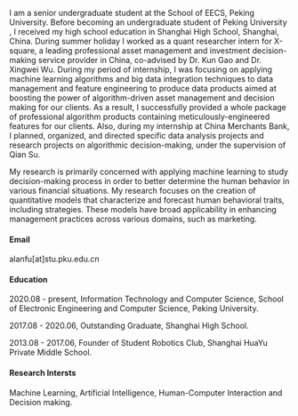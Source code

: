 I am a senior undergraduate student at the School of EECS, Peking University. Before becoming an undergraduate student of Peking University , I received my high school education in Shanghai High School, Shanghai, China. During summer holiday I worked as a quant researcher intern for X-square, a leading professional asset management and investment decision-making service provider in China, co-advised by Dr. Kun Gao and Dr. Xingwei Wu. During my period of internship, I was focusing on applying machine learning algorithms and big data integration techniques to data management and feature engineering to produce data products aimed at boosting the power of algorithm-driven asset management and decision making for our clients. As a result, I successfully provided a whole package of professional algorithm products containing meticulously-engineered features for our clients. Also, during my internship at China Merchants Bank, I planned, organized, and directed specific data analysis projects and research projects on algorithmic decision-making, under the supervision of Qian Su.


My research is primarily concerned with applying machine learning to study decision-making process in order to better determine the human behavior in various financial situations. My research focuses on the creation of quantitative models that characterize and forecast human behavioral traits, including strategies. These models have broad applicability in enhancing management practices across various domains, such as marketing.

#### Email
alanfu[at]stu.pku.edu.cn

#### Education
2020.08 - present, Information Technology and Computer Science, School of Electronic Engineering and Computer Science, Peking University.

2017.08 - 2020.06, Outstanding Graduate, Shanghai High School.

2013.08 - 2017.06, Founder of Student Robotics Club, Shanghai HuaYu Private Middle School.

#### Research Intersts
Machine Learning, Artificial Intelligence, Human-Computer Interaction and Decision making.
